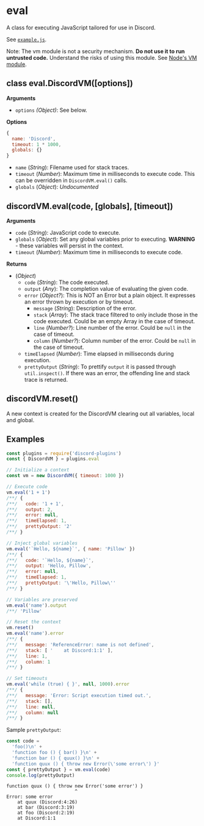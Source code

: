 # eval

A class for executing JavaScript tailored for use in Discord.

See [`example.js`](example.js).

Note: The vm module is not a security mechanism. **Do not use it to run
untrusted code.** Understand the risks of using this module. See
[Node's VM module](https://nodejs.org/api/vm.html).

## class eval.DiscordVM([options])

**Arguments**

 - `options` *(Object)*: See below.

**Options**
```js
{
  name: 'Discord',
  timeout: 1 * 1000,
  globals: {}
}
```

 - `name` (*String*): Filename used for stack traces.
 - `timeout` (*Number*): Maximum time in milliseconds to execute code. This can
    be overridden in `DiscordVM.eval()` calls.
 - `globals` (*Object*): *Undocumented*

## discordVM.eval(code, [globals], [timeout])

**Arguments**

 - `code` (*String*): JavaScript code to execute.
 - `globals` (*Object*): Set any global variables prior to executing.
    **WARNING** - these variables will persist in the context.
 - `timeout` (*Number*): Maximum time in milliseconds to execute code.

**Returns**

 - (*Object*)
   - `code` (*String*): The code executed.
   - `output` (*Any*): The completion value of evaluating the given code.
   - `error` (*Object?*): This is NOT an Error but a plain object. It expresses
      an error thrown by execution or by timeout.
     - `message` (*String*): Description of the error.
     - `stack` (*Array<String>*): The stack trace filtered to only include
        those in the code executed. Could be an empty Array in the case of
        timeout.
     - `line` (*Number?*): Line number of the error. Could be `null` in the case
        of timeout.
     - `column` (*Number?*): Column number of the error. Could be `null` in the
        case of timeout.
   - `timeElapsed` (*Number*): Time elapsed in milliseconds during execution.
   - `prettyOutput` (*String*): To prettify `output` it is passed through
      `util.inspect()`. If there was an error, the offending line and stack
      trace is returned.

## discordVM.reset()

A new context is created for the DiscordVM clearing out all variables, local
and global.

## Examples

```js
const plugins = require('discord-plugins')
const { DiscordVM } = plugins.eval

// Initialize a context
const vm = new DiscordVM({ timeout: 1000 })

// Execute code
vm.eval('1 + 1')
/**/ {
/**/   code: '1 + 1',
/**/   output: 2,
/**/   error: null,
/**/   timeElapsed: 1,
/**/   prettyOutput: '2'
/**/ }

// Inject global variables
vm.eval('`Hello, ${name}`', { name: 'Pillow' })
/**/ {
/**/   code: '`Hello, ${name}`',
/**/   output: 'Hello, Pillow',
/**/   error: null,
/**/   timeElapsed: 1,
/**/   prettyOutput: '\'Hello, Pillow\''
/**/ }

// Variables are preserved
vm.eval('name').output
/**/ 'Pillow'

// Reset the context
vm.reset()
vm.eval('name').error
/**/ {
/**/   message: 'ReferenceError: name is not defined',
/**/   stack: [ '    at Discord:1:1' ],
/**/   line: 1,
/**/   column: 1
/**/ }

// Set timeouts
vm.eval('while (true) { }', null, 1000).error
/**/ {
/**/   message: 'Error: Script execution timed out.',
/**/   stack: [],
/**/   line: null,
/**/   column: null
/**/ }
```

Sample `prettyOutput`:

```js
const code =
  'foo()\n' +
  'function foo () { bar() }\n' +
  'function bar () { quux() }\n' +
  'function quux () { throw new Error(\'some error\') }'
const { prettyOutput } = vm.eval(code)
console.log(prettyOutput)
```

```
function quux () { throw new Error('some error') }
                         ^
Error: some error
    at quux (Discord:4:26)
    at bar (Discord:3:19)
    at foo (Discord:2:19)
    at Discord:1:1
```

